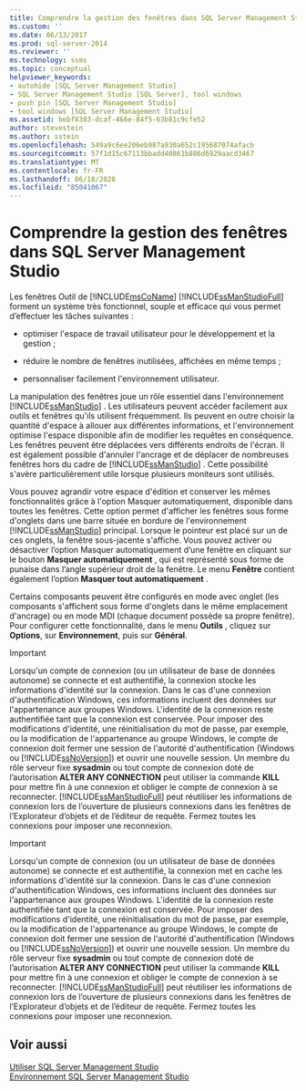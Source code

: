 ```yaml
---
title: Comprendre la gestion des fenêtres dans SQL Server Management Studio | Microsoft Docs
ms.custom: ''
ms.date: 06/13/2017
ms.prod: sql-server-2014
ms.reviewer: ''
ms.technology: ssms
ms.topic: conceptual
helpviewer_keywords:
- autohide [SQL Server Management Studio]
- SQL Server Management Studio [SQL Server], tool windows
- push pin [SQL Server Management Studio]
- tool windows [SQL Server Management Studio]
ms.assetid: bebf8383-dcaf-466e-84f5-63b81c9cfe52
author: stevestein
ms.author: sstein
ms.openlocfilehash: 549a9c6ee206eb987a930a652c195687074afacb
ms.sourcegitcommit: 57f1d15c67113bbadd40861b886d6929aacd3467
ms.translationtype: MT
ms.contentlocale: fr-FR
ms.lasthandoff: 06/18/2020
ms.locfileid: "85041067"
---
```

# <a name="understand-sql-server-management-studio-windows-management"></a>Comprendre la gestion des fenêtres dans SQL Server Management Studio
  Les fenêtres Outil de [!INCLUDE[msCoName](../includes/msconame-md.md)] [!INCLUDE[ssManStudioFull](../includes/ssmanstudiofull-md.md)] forment un système très fonctionnel, souple et efficace qui vous permet d’effectuer les tâches suivantes :  
  
-   optimiser l'espace de travail utilisateur pour le développement et la gestion ;  
  
-   réduire le nombre de fenêtres inutilisées, affichées en même temps ;  
  
-   personnaliser facilement l'environnement utilisateur.  
  
 La manipulation des fenêtres joue un rôle essentiel dans l'environnement [!INCLUDE[ssManStudio](../includes/ssmanstudio-md.md)] . Les utilisateurs peuvent accéder facilement aux outils et fenêtres qu'ils utilisent fréquemment. Ils peuvent en outre choisir la quantité d'espace à allouer aux différentes informations, et l'environnement optimise l'espace disponible afin de modifier les requêtes en conséquence. Les fenêtres peuvent être déplacées vers différents endroits de l'écran. Il est également possible d'annuler l'ancrage et de déplacer de nombreuses fenêtres hors du cadre de [!INCLUDE[ssManStudio](../includes/ssmanstudio-md.md)] . Cette possibilité s'avère particulièrement utile lorsque plusieurs moniteurs sont utilisés.  
  
 Vous pouvez agrandir votre espace d'édition et conserver les mêmes fonctionnalités grâce à l'option Masquer automatiquement, disponible dans toutes les fenêtres. Cette option permet d'afficher les fenêtres sous forme d'onglets dans une barre située en bordure de l'environnement [!INCLUDE[ssManStudio](../includes/ssmanstudio-md.md)] principal. Lorsque le pointeur est placé sur un de ces onglets, la fenêtre sous-jacente s'affiche. Vous pouvez activer ou désactiver l’option Masquer automatiquement d’une fenêtre en cliquant sur le bouton **Masquer automatiquement** , qui est représenté sous forme de punaise dans l’angle supérieur droit de la fenêtre. Le menu **Fenêtre** contient également l’option **Masquer tout automatiquement** .  
  
 Certains composants peuvent être configurés en mode avec onglet (les composants s'affichent sous forme d'onglets dans le même emplacement d'ancrage) ou en mode MDI (chaque document possède sa propre fenêtre). Pour configurer cette fonctionnalité, dans le menu **Outils** , cliquez sur **Options**, sur **Environnement**, puis sur **Général**.  
  
> [!IMPORTANT]  
>  Lorsqu'un compte de connexion (ou un utilisateur de base de données autonome) se connecte et est authentifié, la connexion stocke les informations d'identité sur la connexion. Dans le cas d'une connexion d'authentification Windows, ces informations incluent des données sur l'appartenance aux groupes Windows. L'identité de la connexion reste authentifiée tant que la connexion est conservée. Pour imposer des modifications d'identité, une réinitialisation du mot de passe, par exemple, ou la modification de l'appartenance au groupe Windows, le compte de connexion doit fermer une session de l'autorité d'authentification (Windows ou [!INCLUDE[ssNoVersion](../includes/ssnoversion-md.md)]) et ouvrir une nouvelle session. Un membre du rôle serveur fixe **sysadmin** ou tout compte de connexion doté de l’autorisation **ALTER ANY CONNECTION** peut utiliser la commande **KILL** pour mettre fin à une connexion et obliger le compte de connexion à se reconnecter. [!INCLUDE[ssManStudioFull](../includes/ssmanstudiofull-md.md)] peut réutiliser les informations de connexion lors de l’ouverture de plusieurs connexions dans les fenêtres de l’Explorateur d’objets et de l’éditeur de requête. Fermez toutes les connexions pour imposer une reconnexion.  
  
> [!IMPORTANT]  
>  Lorsqu'un compte de connexion (ou un utilisateur de base de données autonome) se connecte et est authentifié, la connexion met en cache les informations d'identité sur la connexion. Dans le cas d'une connexion d'authentification Windows, ces informations incluent des données sur l'appartenance aux groupes Windows. L'identité de la connexion reste authentifiée tant que la connexion est conservée. Pour imposer des modifications d'identité, une réinitialisation du mot de passe, par exemple, ou la modification de l'appartenance au groupe Windows, le compte de connexion doit fermer une session de l'autorité d'authentification (Windows ou [!INCLUDE[ssNoVersion](../includes/ssnoversion-md.md)]) et ouvrir une nouvelle session. Un membre du rôle serveur fixe **sysadmin** ou tout compte de connexion doté de l’autorisation **ALTER ANY CONNECTION** peut utiliser la commande **KILL** pour mettre fin à une connexion et obliger le compte de connexion à se reconnecter. [!INCLUDE[ssManStudioFull](../includes/ssmanstudiofull-md.md)] peut réutiliser les informations de connexion lors de l’ouverture de plusieurs connexions dans les fenêtres de l’Explorateur d’objets et de l’éditeur de requête. Fermez toutes les connexions pour imposer une reconnexion.  
  
## <a name="see-also"></a>Voir aussi  
 [Utiliser SQL Server Management Studio](../database-engine/use-sql-server-management-studio.md)   
 [Environnement SQL Server Management Studio](the-sql-server-management-studio-environment.md)  
  
  
